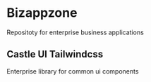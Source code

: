 # Bizappzone

Repositoty for enterprise business applications

## Castle UI Tailwindcss

Enterprise library for common ui components
